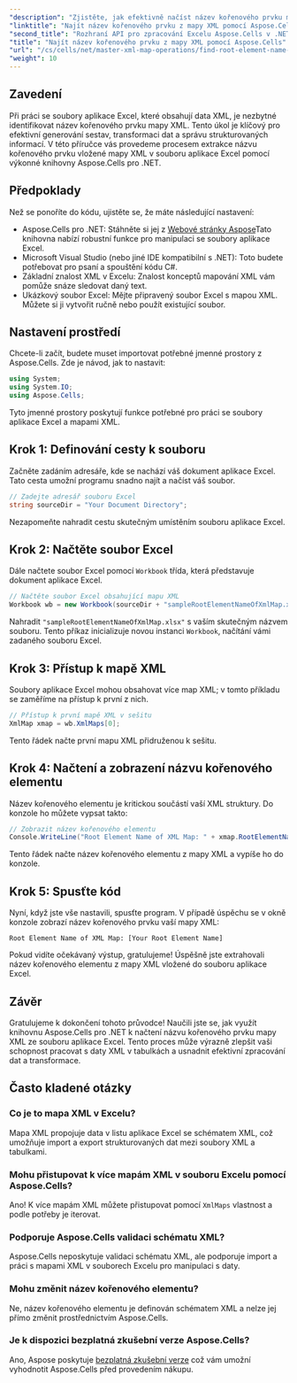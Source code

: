 ```yaml
---
"description": "Zjistěte, jak efektivně načíst název kořenového prvku mapy XML vložené do souboru aplikace Excel pomocí Aspose.Cells pro .NET. Tento podrobný návod vás provede načtením dokumentu aplikace Excel."
"linktitle": "Najít název kořenového prvku z mapy XML pomocí Aspose.Cells"
"second_title": "Rozhraní API pro zpracování Excelu Aspose.Cells v .NET"
"title": "Najít název kořenového prvku z mapy XML pomocí Aspose.Cells"
"url": "/cs/cells/net/master-xml-map-operations/find-root-element-name-from-xml-map/"
"weight": 10
---
```


## Zavedení

Při práci se soubory aplikace Excel, které obsahují data XML, je nezbytné identifikovat název kořenového prvku mapy XML. Tento úkol je klíčový pro efektivní generování sestav, transformaci dat a správu strukturovaných informací. V této příručce vás provedeme procesem extrakce názvu kořenového prvku vložené mapy XML v souboru aplikace Excel pomocí výkonné knihovny Aspose.Cells pro .NET.

## Předpoklady

Než se ponoříte do kódu, ujistěte se, že máte následující nastavení:
- Aspose.Cells pro .NET: Stáhněte si jej z [Webové stránky Aspose](https://releases.aspose.com/cells/net/)Tato knihovna nabízí robustní funkce pro manipulaci se soubory aplikace Excel.
- Microsoft Visual Studio (nebo jiné IDE kompatibilní s .NET): Toto budete potřebovat pro psaní a spouštění kódu C#.
- Základní znalost XML v Excelu: Znalost konceptů mapování XML vám pomůže snáze sledovat daný text.
- Ukázkový soubor Excel: Mějte připravený soubor Excel s mapou XML. Můžete si ji vytvořit ručně nebo použít existující soubor.

## Nastavení prostředí
Chcete-li začít, budete muset importovat potřebné jmenné prostory z Aspose.Cells. Zde je návod, jak to nastavit:

```csharp
using System;
using System.IO;
using Aspose.Cells;
```

Tyto jmenné prostory poskytují funkce potřebné pro práci se soubory aplikace Excel a mapami XML.

## Krok 1: Definování cesty k souboru
Začněte zadáním adresáře, kde se nachází váš dokument aplikace Excel. Tato cesta umožní programu snadno najít a načíst váš soubor.

```csharp
// Zadejte adresář souboru Excel
string sourceDir = "Your Document Directory";
```

Nezapomeňte nahradit cestu skutečným umístěním souboru aplikace Excel.

## Krok 2: Načtěte soubor Excel
Dále načtete soubor Excel pomocí `Workbook` třída, která představuje dokument aplikace Excel.

```csharp
// Načtěte soubor Excel obsahující mapu XML
Workbook wb = new Workbook(sourceDir + "sampleRootElementNameOfXmlMap.xlsx");
```

Nahradit `"sampleRootElementNameOfXmlMap.xlsx"` s vaším skutečným názvem souboru. Tento příkaz inicializuje novou instanci `Workbook`, načítání vámi zadaného souboru Excel.

## Krok 3: Přístup k mapě XML
Soubory aplikace Excel mohou obsahovat více map XML; v tomto příkladu se zaměříme na přístup k první z nich.

```csharp
// Přístup k první mapě XML v sešitu
XmlMap xmap = wb.XmlMaps[0];
```

Tento řádek načte první mapu XML přidruženou k sešitu.

## Krok 4: Načtení a zobrazení názvu kořenového elementu
Název kořenového elementu je kritickou součástí vaší XML struktury. Do konzole ho můžete vypsat takto:

```csharp
// Zobrazit název kořenového elementu
Console.WriteLine("Root Element Name of XML Map: " + xmap.RootElementName);
```

Tento řádek načte název kořenového elementu z mapy XML a vypíše ho do konzole.

## Krok 5: Spusťte kód
Nyní, když jste vše nastavili, spusťte program. V případě úspěchu se v okně konzole zobrazí název kořenového prvku vaší mapy XML:

```plaintext
Root Element Name of XML Map: [Your Root Element Name]
```

Pokud vidíte očekávaný výstup, gratulujeme! Úspěšně jste extrahovali název kořenového elementu z mapy XML vložené do souboru aplikace Excel.

## Závěr
Gratulujeme k dokončení tohoto průvodce! Naučili jste se, jak využít knihovnu Aspose.Cells pro .NET k načtení názvu kořenového prvku mapy XML ze souboru aplikace Excel. Tento proces může výrazně zlepšit vaši schopnost pracovat s daty XML v tabulkách a usnadnit efektivní zpracování dat a transformace.

## Často kladené otázky

### Co je to mapa XML v Excelu?
Mapa XML propojuje data v listu aplikace Excel se schématem XML, což umožňuje import a export strukturovaných dat mezi soubory XML a tabulkami.

### Mohu přistupovat k více mapám XML v souboru Excelu pomocí Aspose.Cells?
Ano! K více mapám XML můžete přistupovat pomocí `XmlMaps` vlastnost a podle potřeby je iterovat.

### Podporuje Aspose.Cells validaci schématu XML?
Aspose.Cells neposkytuje validaci schématu XML, ale podporuje import a práci s mapami XML v souborech Excelu pro manipulaci s daty.

### Mohu změnit název kořenového elementu?
Ne, název kořenového elementu je definován schématem XML a nelze jej přímo změnit prostřednictvím Aspose.Cells.

### Je k dispozici bezplatná zkušební verze Aspose.Cells?
Ano, Aspose poskytuje [bezplatná zkušební verze](https://releases.aspose.com/) což vám umožní vyhodnotit Aspose.Cells před provedením nákupu.